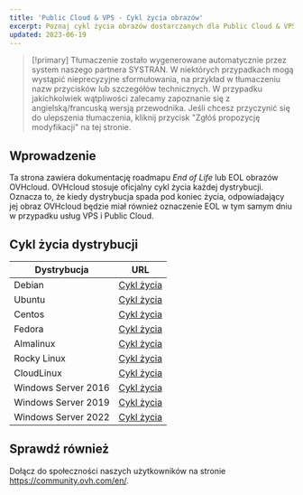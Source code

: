 ```yaml
---
title: 'Public Cloud & VPS - Cykl życia obrazów'
excerpt: Poznaj cykl życia obrazów dostarczanych dla Public Cloud & VPS
updated: 2023-06-19
---
```


> [!primary]
> Tłumaczenie zostało wygenerowane automatycznie przez system naszego partnera SYSTRAN. W niektórych przypadkach mogą wystąpić nieprecyzyjne sformułowania, na przykład w tłumaczeniu nazw przycisków lub szczegółów technicznych. W przypadku jakichkolwiek wątpliwości zalecamy zapoznanie się z angielską/francuską wersją przewodnika. Jeśli chcesz przyczynić się do ulepszenia tłumaczenia, kliknij przycisk "Zgłóś propozycję modyfikacji" na tej stronie.
>

## Wprowadzenie

Ta strona zawiera dokumentację roadmapu *End of Life* lub EOL obrazów OVHcloud. OVHcloud stosuje oficjalny cykl życia każdej dystrybucji. Oznacza to, że kiedy dystrybucja spada pod koniec życia, odpowiadający jej obraz OVHcloud będzie miał również oznaczenie EOL w tym samym dniu w przypadku usług VPS i Public Cloud.

## Cykl życia dystrybucji

| Dystrybucja                  | URL                                                                                       |
| ----------------------------- | ----------------------------------------------------------------------------------------- |
| Debian                        | [Cykl życia](https://wiki.debian.org/DebianReleases)                                      |
| Ubuntu                        | [Cykl życia](https://wiki.ubuntu.com/Releases)                                            |
| Centos                        | [Cykl życia](https://wiki.centos.org/About/Product)                                       |
| Fedora                        | [Cykl życia](https://fedoraproject.org/wiki/Fedora_Release_Life_Cycle)                    |
| Almalinux                     | [Cykl życia](https://wiki.almalinux.org/release-notes/)                                   |
| Rocky Linux                   | [Cykl życia](https://wiki.rockylinux.org/rocky/version/)                                  |
| CloudLinux                    | [Cykl życia](https://docs.cloudlinux.com/introduction/#cloudlinux-os-life-cycle)          |
| Windows Server 2016           | [Cykl życia](https://docs.microsoft.com/en-us/lifecycle/products/windows-server-2016)     |
| Windows Server 2019           | [Cykl życia](https://docs.microsoft.com/en-us/lifecycle/products/windows-server-2019)     |
| Windows Server 2022           | [Cykl życia](https://docs.microsoft.com/en-us/lifecycle/products/windows-server-2022)     |

## Sprawdź również

Dołącz do społeczności naszych użytkowników na stronie <https://community.ovh.com/en/>.

